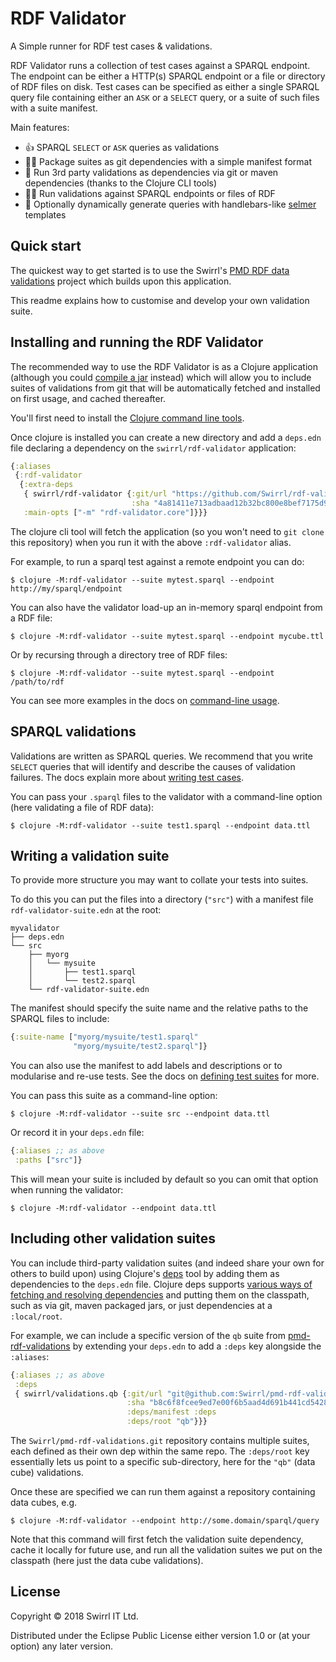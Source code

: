# RDF Validator

A Simple runner for RDF test cases & validations.

RDF Validator runs a collection of test cases against a SPARQL endpoint. The endpoint can be either a HTTP(s) SPARQL endpoint or a file or directory of RDF files on disk. Test cases can be specified as either a single SPARQL query file containing either
an `ASK` or a `SELECT` query, or a suite of such files with a suite manifest.

Main features:

- 👍 SPARQL `SELECT` or `ASK` queries as validations
- 👌🏾 Package suites as git dependencies with a simple manifest format
- 🏃 Run 3rd party validations as dependencies via git or maven dependencies (thanks to the Clojure CLI tools)
- 🏃🏾 Run validations against SPARQL endpoints or files of RDF
- 🚴 Optionally dynamically generate queries with handlebars-like [selmer](https://github.com/yogthos/Selmer) templates

## Quick start

The quickest way to get started is to use the Swirrl's [PMD RDF data validations](https://github.com/Swirrl/pmd-rdf-validations) project which builds upon this application.

This readme explains how to customise and develop your own validation suite.

## Installing and running the RDF Validator

The recommended way to use the RDF Validator is as a Clojure application (although you could [compile a jar](/docs/COMPILING.md) instead) which will allow you to include suites of validations from git that will be automatically fetched and installed on first usage, and cached thereafter.

You'll first need to install the [Clojure command line tools](https://clojure.org/guides/getting_started#_clojure_installer_and_cli_tools).

Once clojure is installed you can create a new directory and add a `deps.edn` file declaring a dependency on the `swirrl/rdf-validator` application:

```clojure
{:aliases
 {:rdf-validator
  {:extra-deps
   { swirrl/rdf-validator {:git/url "https://github.com/Swirrl/rdf-validator.git"
                           :sha "4a81411e713adbaad12b32bc800e8bef7175d93e"}}
   :main-opts ["-m" "rdf-validator.core"]}}}
```

The clojure cli tool will fetch the application (so you won't need to `git clone` this repository) when you run it with the above `:rdf-validator` alias.

For example, to run a sparql test against a remote endpoint you can do:

    $ clojure -M:rdf-validator --suite mytest.sparql --endpoint http://my/sparql/endpoint

You can also have the validator load-up an in-memory sparql endpoint from a RDF file:

    $ clojure -M:rdf-validator --suite mytest.sparql --endpoint mycube.ttl

Or by recursing through a directory tree of RDF files:

    $ clojure -M:rdf-validator --suite mytest.sparql --endpoint /path/to/rdf

You can see more examples in the docs on [command-line usage](/docs/USAGE.md).

## SPARQL validations

Validations are written as SPARQL queries. We recommend that you write `SELECT` queries that will identify and describe the causes of validation failures. The docs explain more about [writing test cases](/docs/WRITING_TEST_CASES.md).

You can pass your `.sparql` files to the validator with a command-line option (here validating a file of RDF data):

    $ clojure -M:rdf-validator --suite test1.sparql --endpoint data.ttl

## Writing a validation suite

To provide more structure you may want to collate your tests into suites.

To do this you can put the files into a directory (`"src"`) with a manifest file `rdf-validator-suite.edn` at the root:

    myvalidator
    ├── deps.edn
    └── src
        ├── myorg
        │   └── mysuite
        │       ├── test1.sparql
        │       └── test2.sparql
        └── rdf-validator-suite.edn

The manifest should specify the suite name and the relative paths to the SPARQL files to include:

```clojure
{:suite-name ["myorg/mysuite/test1.sparql"
              "myorg/mysuite/test2.sparql"]}
```

You can also use the manifest to add labels and descriptions or to modularise and re-use tests. See the docs on [defining test suites](/docs/DEFINING_TEST_SUITES.md) for more.

You can pass this suite as a command-line option:

    $ clojure -M:rdf-validator --suite src --endpoint data.ttl

Or record it in your `deps.edn` file:

```clojure
{:aliases ;; as above
 :paths ["src"]}
```

This will mean your suite is included by default so you can omit that option when running the validator:

    $ clojure -M:rdf-validator --endpoint data.ttl


## Including other validation suites

You can include third-party validation suites (and indeed share your own for others to build upon) using Clojure's [deps](https://clojure.org/guides/deps_and_cli) tool by adding them as dependencies to the `deps.edn` file. Clojure deps supports [various ways of fetching and resolving dependencies](https://clojure.org/reference/deps_and_cli#_dependencies) and putting them on the classpath, such as via git, maven packaged jars, or just dependencies at a `:local/root`.

For example, we can include a specific version of the `qb` suite from [pmd-rdf-validations](https://github.com/Swirrl/pmd-rdf-validations) by extending your `deps.edn` to add a `:deps` key alongside the `:aliases`:

```clojure
{:aliases ;; as above
 :deps
 { swirrl/validations.qb {:git/url "git@github.com:Swirrl/pmd-rdf-validations.git"
                          :sha "b8c6f8fcee9ed7e00f6b5aad4d691b441cd5428b"
                          :deps/manifest :deps
                          :deps/root "qb"}}}
```

The `Swirrl/pmd-rdf-validations.git` repository contains multiple suites, each defined as their own dep within the same repo.  The `:deps/root` key essentially lets us point to a specific sub-directory, here for the `"qb"` (data cube) validations.

Once these are specified we can run them against a repository containing data cubes, e.g.

    $ clojure -M:rdf-validator --endpoint http://some.domain/sparql/query

Note that this command will first fetch the validation suite dependency, cache it locally for future use, and run all the validation suites we put on the classpath (here just the data cube validations).

## License

Copyright © 2018 Swirrl IT Ltd.

Distributed under the Eclipse Public License either version 1.0 or (at your option) any later version.
